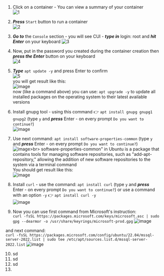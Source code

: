 
1. Click on a container - You can view a summary of your container <br>
![1](https://github.com/wlodarczakm/ProxmoxSoftwareTestingLab/assets/120977639/f221ca3f-9823-4dfd-8837-47e5d1a46a8d)


2. ***Press*** `Start` button to run a container<br>
![2](https://github.com/wlodarczakm/ProxmoxSoftwareTestingLab/assets/120977639/3ecaa0a2-55f3-4e99-8008-67c5e2c78a86)
3. ***Go to*** the `Console` section - you will see CUI - ***type in*** login: root and ***hit Enter*** on your keyboard
![3](https://github.com/wlodarczakm/ProxmoxSoftwareTestingLab/assets/120977639/6bcb2a0d-1def-49a4-8661-ffff9d643776)

4. Now, put in the password you created during the container creation then ***press the Enter*** button on your keyboard<br>
![4](https://github.com/wlodarczakm/ProxmoxSoftwareTestingLab/assets/120977639/283cee78-e8e8-4028-9fe3-0917bffd43c0)

5. ***Type*** `apt update -y` and press Enter to confirm <br>
![5](https://github.com/wlodarczakm/ProxmoxSoftwareTestingLab/assets/120977639/6b88cb2c-dd63-4aa3-b27a-2fd1d467d6a4)<br>
you will get result like this:<br>
![image](https://github.com/wlodarczakm/ProxmoxSoftwareTestingLab/assets/120977639/3e1d9f12-a52a-4f8c-a7d3-ac187ed64488)<br>
now (like a command above) you can use: `apt upgrade -y` to update all installed packages on the operating system to their latest available versions
6. Install gnupg tool - using this command 👉 `apt install gnupg gnupg1 gnupg2` (type `y` and ***press*** Enter - on every prompt `Do you want to continue?`)<br>
![image](https://github.com/wlodarczakm/ProxmoxSoftwareTestingLab/assets/120977639/f634041b-07fc-43d9-82ce-607ec623b3b4)<br>



7. Use next command: `apt install software-properties-common` (type `y` and ***press*** Enter - on every prompt `Do you want to continue?`)<br>
![image](https://github.com/wlodarczakm/ProxmoxSoftwareTestingLab/assets/120977639/0440396c-1936-450f-abfa-7e7796a14299)>br>
software-properties-common" in Ubuntu is a package that contains tools for managing software repositories, such as "add-apt-repository," allowing the addition of new software repositories to the system via a terminal command<br>
You should get result like this:<br>
![image](https://github.com/wlodarczakm/ProxmoxSoftwareTestingLab/assets/120977639/b279950b-39cf-4093-b384-73ed398a0d48)<br>


8. Install  `curl` - use the command: `apt install curl` (type `y` and ***press*** Enter - on every prompt `Do you want to continue?`) or use a command with an option `-y` 👉 `apt install curl -y` <br>
![image](https://github.com/wlodarczakm/ProxmoxSoftwareTestingLab/assets/120977639/b6b8d1e0-6938-401a-8537-d55e42284b49)<br>

9. Now you can use first command from Microsoft's instruction:<br>
`curl -fsSL https://packages.microsoft.com/keys/microsoft.asc | sudo gpg --dearmor -o /usr/share/keyrings/microsoft-prod.gpg`
![image](https://github.com/wlodarczakm/ProxmoxSoftwareTestingLab/assets/120977639/f8e85a34-af3b-4a53-9a6b-33b4e6bcb841)<br>

and next command:<br>
`curl -fsSL https://packages.microsoft.com/config/ubuntu/22.04/mssql-server-2022.list | sudo tee /etc/apt/sources.list.d/mssql-server-2022.list`
![image](https://github.com/wlodarczakm/ProxmoxSoftwareTestingLab/assets/120977639/2804443d-777f-443f-b3ab-29775b278f5a)

10. sd
11. sd
12. sd
13. 


